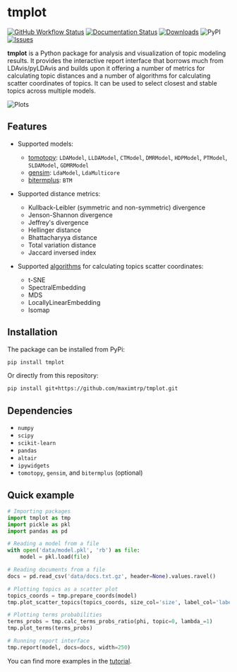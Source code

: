 # tmplot

[![GitHub Workflow Status](https://img.shields.io/github/actions/workflow/status/maximtrp/tmplot/python-package.yml?label=tests)](https://github.com/maximtrp/tmplot/actions/workflows/python-package.yml)
[![Documentation Status](https://readthedocs.org/projects/tmplot/badge/?version=latest)](https://tmplot.readthedocs.io/en/latest/?badge=latest)
[![Downloads](https://static.pepy.tech/badge/tmplot)](https://pepy.tech/project/tmplot)
![PyPI](https://img.shields.io/pypi/v/tmplot)
[![Issues](https://img.shields.io/github/issues/maximtrp/tmplot.svg)](https://github.com/maximtrp/tmplot/issues)

**tmplot** is a Python package for analysis and visualization of topic modeling results. It provides the interactive report interface that borrows much from LDAvis/pyLDAvis and builds upon it offering a number of metrics for calculating topic distances and a number of algorithms for calculating scatter coordinates of topics. It can be used to select closest and stable topics across multiple models.

![Plots](https://raw.githubusercontent.com/maximtrp/tmplot/main/images/topics_terms_plots.png)

## Features

- Supported models:

  - [tomotopy](https://bab2min.github.io/tomotopy/): `LDAModel`, `LLDAModel`, `CTModel`, `DMRModel`, `HDPModel`, `PTModel`, `SLDAModel`, `GDMRModel`
  - [gensim](https://radimrehurek.com/gensim/): `LdaModel`, `LdaMulticore`
  - [bitermplus](https://github.com/maximtrp/bitermplus): `BTM`

- Supported distance metrics:

  - Kullback-Leibler (symmetric and non-symmetric) divergence
  - Jenson-Shannon divergence
  - Jeffrey's divergence
  - Hellinger distance
  - Bhattacharyya distance
  - Total variation distance
  - Jaccard inversed index

- Supported [algorithms](https://scikit-learn.org/stable/modules/classes.html#module-sklearn.manifold) for calculating topics scatter coordinates:

  - t-SNE
  - SpectralEmbedding
  - MDS
  - LocallyLinearEmbedding
  - Isomap

## Installation

The package can be installed from PyPi:

```bash
pip install tmplot
```

Or directly from this repository:

```bash
pip install git+https://github.com/maximtrp/tmplot.git
```

## Dependencies

- `numpy`
- `scipy`
- `scikit-learn`
- `pandas`
- `altair`
- `ipywidgets`
- `tomotopy`, `gensim`, and `bitermplus` (optional)

## Quick example

```python
# Importing packages
import tmplot as tmp
import pickle as pkl
import pandas as pd

# Reading a model from a file
with open('data/model.pkl', 'rb') as file:
    model = pkl.load(file)

# Reading documents from a file
docs = pd.read_csv('data/docs.txt.gz', header=None).values.ravel()

# Plotting topics as a scatter plot
topics_coords = tmp.prepare_coords(model)
tmp.plot_scatter_topics(topics_coords, size_col='size', label_col='label')

# Plotting terms probabilities
terms_probs = tmp.calc_terms_probs_ratio(phi, topic=0, lambda_=1)
tmp.plot_terms(terms_probs)

# Running report interface
tmp.report(model, docs=docs, width=250)
```

You can find more examples in the [tutorial](https://tmplot.readthedocs.io/en/latest/tutorial.html).
